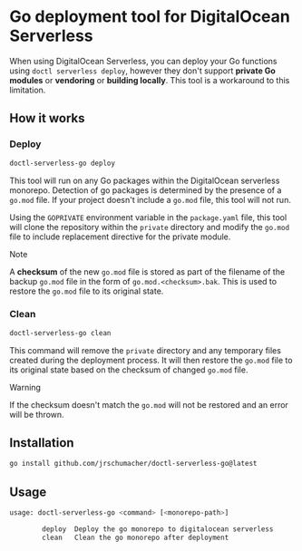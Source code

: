 # Go deployment tool for DigitalOcean Serverless

When using DigitalOcean Serverless, you can deploy your Go functions using `doctl serverless deploy`, however they don't support **private Go modules** or **vendoring** or **building locally**. This tool is a workaround to this limitation.

## How it works

### Deploy

```bash
doctl-serverless-go deploy
```

This tool will run on any Go packages within the DigitalOcean serverless monorepo. Detection of go packages is determined by the presence of a `go.mod` file. If your project doesn't include a `go.mod` file, this tool will not run.

Using the `GOPRIVATE` environment variable in the `package.yaml` file, this tool will clone the repository within the `private` directory and modify the `go.mod` file to include replacement directive for the private module.

> [!NOTE]
> A **checksum** of the new `go.mod` file is stored as part of the filename of the backup `go.mod` file in the form of `go.mod.<checksum>.bak`. This is used to restore the `go.mod` file to its original state.

### Clean

```bash
doctl-serverless-go clean
```

This command will remove the `private` directory and any temporary files created during the deployment process. It will then restore the `go.mod` file to its original state based on the checksum of changed `go.mod` file.

> [!WARNING]
> If the checksum doesn't match the `go.mod` will not be restored and an error will be thrown.

## Installation

```bash
go install github.com/jrschumacher/doctl-serverless-go@latest
```

## Usage

```bash
usage: doctl-serverless-go <command> [<monorepo-path>]

        deploy  Deploy the go monorepo to digitalocean serverless
        clean   Clean the go monorepo after deployment
```
